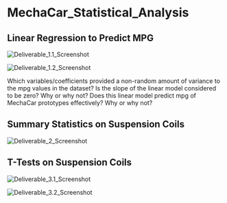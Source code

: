 # MechaCar_Statistical_Analysis

## Linear Regression to Predict MPG
![Deliverable_1.1_Screenshot](Deliverable_1.1.png)

![Deliverable_1.2_Screenshot](Deliverable_1.2.png)

Which variables/coefficients provided a non-random amount of variance to the mpg values in the dataset?
Is the slope of the linear model considered to be zero? Why or why not?
Does this linear model predict mpg of MechaCar prototypes effectively? Why or why not?

## Summary Statistics on Suspension Coils
![Deliverable_2_Screenshot](Deliverable_2.1.png)


## T-Tests on Suspension Coils
![Deliverable_3.1_Screenshot](Deliverable_3.1.png)


![Deliverable_3.2_Screenshot](Deliverable_3.2.png)
